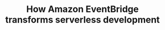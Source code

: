 ---
title: How Amazon EventBridge transforms serverless development
description: "Event-driven architecture can help decouple services and simplify dependencies as your application grows. Amazon EventBridge provides new options for developers looking to gain the benefits of this approach.<br />
In this session, I’ll explore the typical problems in synchronous architectures and how events provide a new way to communicate between microservices. You’ll see how this allows service teams to become more independent and how it helps developers get their features to users more quickly.<br />
This sessions shows the difference between existing AWS messaging services, how Software-as-a-Service applications can now emit events, and why this is better than polling or web-hook mechanisms. Finally, I will use live coding examples you can immediately use in your serverless applications."
speaker: James Beswick
organization: AWS
bio: "Developer Advocate at AWS Serverless. Previously a Product Manager, Developer, Entrepreneur, Author and AWS-Certified Builder."
image: /images/James.Beswick.jpg
twitter: jbesw
---
